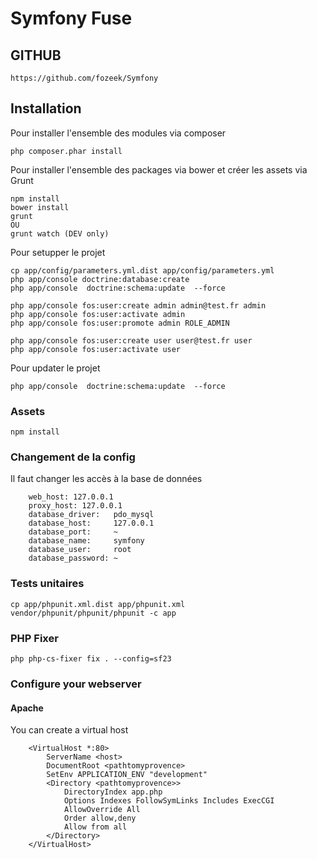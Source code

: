 
# Symfony Fuse #


## GITHUB ##
 
```
https://github.com/fozeek/Symfony
```


## Installation ##


Pour installer l'ensemble des modules via composer

```
php composer.phar install
```

Pour installer l'ensemble des packages via bower et créer les assets via Grunt

```
npm install
bower install
grunt
OU
grunt watch (DEV only)
```

Pour setupper le projet

```
cp app/config/parameters.yml.dist app/config/parameters.yml 
php app/console doctrine:database:create 
php app/console  doctrine:schema:update  --force

php app/console fos:user:create admin admin@test.fr admin
php app/console fos:user:activate admin
php app/console fos:user:promote admin ROLE_ADMIN

php app/console fos:user:create user user@test.fr user
php app/console fos:user:activate user

```


Pour updater le projet

```
php app/console  doctrine:schema:update  --force
```

### Assets ###

```
npm install

```

### Changement de la config ###


Il faut changer les accès à la base de données 

```
    web_host: 127.0.0.1 
    proxy_host: 127.0.0.1
    database_driver:   pdo_mysql
    database_host:     127.0.0.1
    database_port:     ~
    database_name:     symfony
    database_user:     root
    database_password: ~
```

### Tests unitaires ###

```
cp app/phpunit.xml.dist app/phpunit.xml 
vendor/phpunit/phpunit/phpunit -c app
```

### PHP Fixer ###

```
php php-cs-fixer fix . --config=sf23
```

### Configure your webserver
#### Apache

You can create a virtual host 

```
    <VirtualHost *:80>
        ServerName <host>
        DocumentRoot <pathtomyprovence>
        SetEnv APPLICATION_ENV "development"
        <Directory <pathtomyprovence>>
            DirectoryIndex app.php
            Options Indexes FollowSymLinks Includes ExecCGI
            AllowOverride All
            Order allow,deny
            Allow from all
        </Directory>
    </VirtualHost>
```